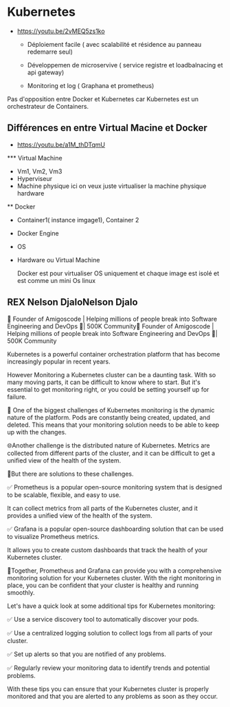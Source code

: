 # Kubernetes 

* https://youtu.be/2vMEQ5zs1ko

  - Déploiement facile ( avec scalabilité et résidence au panneau redemarre seul)
    
  - Développemen de microservive ( service registre et loadbalnacing et api gateway)
 
  - Monitoring et log ( Graphana et prometheus)

Pas d'opposition entre Docker et Kubernetes car Kubernetes est un  orchestrateur de Containers.


## Différences en entre Virtual Macine et Docker

* https://youtu.be/a1M_thDTqmU
  
*** Virtual Machine

   - Vm1, Vm2, Vm3
   - Hyperviseur
   - Machine physique
ici on veux juste virtualiser la machine physique hardware

** Docker 

- Container1( instance imgage1),  Container 2
- Docker Engine
- OS
- Hardware ou Virtual Machine

  Docker est pour virtualiser OS uniquement et chaque image est isolé et est comme un mini Os linux


## REX Nelson DjaloNelson Djalo

🚀 Founder of Amigoscode | Helping millions of people break into Software Engineering and DevOps 🤝| 500K Community🚀 Founder of Amigoscode | Helping millions of people break into Software Engineering and DevOps 🤝| 500K Community


Kubernetes is a powerful container orchestration platform that has become increasingly popular in recent years.

However Monitoring a Kubernetes cluster can be a daunting task. With so many moving parts, it can be difficult to know where to start. But it's essential to get monitoring right, or you could be setting yourself up for failure.

🧨 One of the biggest challenges of Kubernetes monitoring is the dynamic nature of the platform. Pods are constantly being created, updated, and deleted. This means that your monitoring solution needs to be able to keep up with the changes.

🌐Another challenge is the distributed nature of Kubernetes. Metrics are collected from different parts of the cluster, and it can be difficult to get a unified view of the health of the system.

🎯But there are solutions to these challenges.

✅ Prometheus is a popular open-source monitoring system that is designed to be scalable, flexible, and easy to use.

It can collect metrics from all parts of the Kubernetes cluster, and it provides a unified view of the health of the system.

✅ Grafana is a popular open-source dashboarding solution that can be used to visualize Prometheus metrics.

 It allows you to create custom dashboards that track the health of your Kubernetes cluster.

🤝Together, Prometheus and Grafana can provide you with a comprehensive monitoring solution for your Kubernetes cluster. With the right monitoring in place, you can be confident that your cluster is healthy and running smoothly.

Let's have a quick look at some additional tips for Kubernetes monitoring:

✅ Use a service discovery tool to automatically discover your pods.

✅ Use a centralized logging solution to collect logs from all parts of your cluster.

✅ Set up alerts so that you are notified of any problems.

✅ Regularly review your monitoring data to identify trends and potential problems.

With these tips you can ensure that your Kubernetes cluster is properly monitored and that you are alerted to any problems as soon as they occur.
